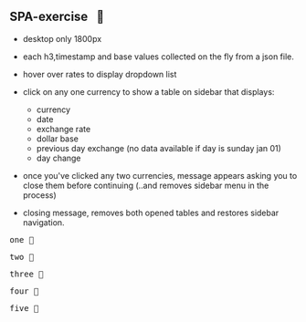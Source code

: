 SPA-exercise  &nbsp; :rocket:
--------

- desktop only 1800px
- each h3,timestamp and base values collected on the fly from a json file.
- hover over rates to display dropdown list
- click on any one currency to show a table on sidebar that displays:
  +  currency
  +  date
  +  exchange rate
  +  dollar base
  +  previous day exchange (no data available if day is sunday jan 01)
  +  day change

- once you've clicked any two currencies, message appears asking you to close them
  before continuing  (..and removes sidebar menu in the process)
- closing message, removes both opened tables and restores sidebar navigation.


<kbd>one :ticket:</kbd>

[](public/images/s1.png) 


<kbd>two :ticket:</kbd>

[](public/images/s2a.png) 



<kbd>three :ticket:</kbd>

[](public/images/s2b.png) 



<kbd>four :ticket:</kbd>

[](public/images/s3a.png) 



<kbd>five :ticket:</kbd>

[](public/images/s3b.png) 










